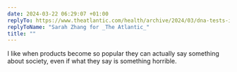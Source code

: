 ```yaml
---
date: 2024-03-22 06:29:07 +01:00
replyTo: https://www.theatlantic.com/health/archive/2024/03/dna-tests-incest/677791/
replyToName: "Sarah Zhang for _The Atlantic_"
title: ""
---
```


I like when products become so popular they can actually say something about society, even if what they say is something horrible.
